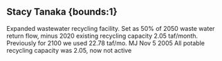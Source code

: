 ## Stacy Tanaka {bounds:1} 
Expanded wastewater recycling facility.  Set as 50% of 2050 waste water return flow, minus 2020 existing recycling capacity 2.05 taf/month. Previously for 2100 we used 22.78 taf/mo.  MJ Nov 5 2005      All potable recycling capacity was 2.05, now not active
